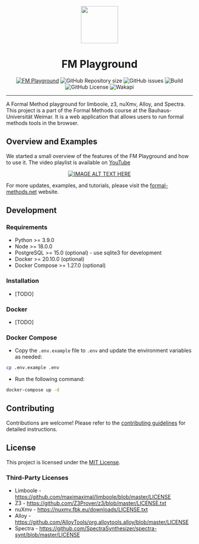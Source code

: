 <div align="center">
  <img src="./frontend/public/logo_se.png" width="100px" />
  <h1>FM Playground</h1>
  <a href="https://play.formal-methods.net/"><img src="https://img.shields.io/website?url=https%3A%2F%2Fplay.formal-methods.net%2F&label=play.formal-methods.net" alt="FM Playground"></a>
  <img alt="GitHub Repository size" src="https://img.shields.io/github/repo-size/se-buw/fm-playground">
  <img src="https://img.shields.io/github/issues/se-buw/fm-playground" alt="GitHub issues">
  <img src="https://img.shields.io/github/actions/workflow/status/se-buw/fm-playground/ci.yml" alt="Build">
  <img src="https://img.shields.io/github/license/se-buw/fm-playground" alt="GitHub License">
  <img src="https://img.shields.io/endpoint?url=https%3A%2F%2Fwakapi.soaib.me%2Fapi%2Fcompat%2Fshields%2Fv1%2Fsoaib%2Finterval%3Aany%2Fproject%3Afm-playground&style=flat&label=dev&color=%233b71ca
  " alt="Wakapi">
  <hr>
</div>


A Formal Method playground for limboole, z3, nuXmv, Alloy, and Spectra. This project is a part of the  Formal Methods course at the Bauhaus-Universität Weimar. It is a web application that allows users to run formal methods tools in the browser. 

## Overview and Examples

We started a small overview of the features of the FM Playground and how to use it. The video playlist is available on [YouTube](https://youtu.be/ItNVFcuxeCo)


<div align="center">

  [![IMAGE ALT TEXT HERE](https://img.youtube.com/vi/ItNVFcuxeCo/0.jpg)](https://youtu.be/ItNVFcuxeCo)

</div>

For more updates, examples, and tutorials, please visit the [formal-methods.net](https://formal-methods.net) website.

## Development 

### Requirements
- Python >= 3.9.0
- Node >= 18.0.0
- PostgreSQL >= 15.0 (optional) - use sqlite3 for development
- Docker >= 20.10.0 (optional)
- Docker Compose >= 1.27.0 (optional)



### Installation

- [TODO]

### Docker

- [TODO]

### Docker Compose

- Copy the `.env.example` file to `.env` and update the environment variables as needed:
```bash
cp .env.example .env
```
- Run the following command:
```bash
docker-compose up -d
```



## Contributing

Contributions are welcome!  Please refer to the [contributing guidelines](CONTRIBUTING.md) for detailed instructions.


## License

This project is licensed under the [MIT License](LICENSE). 

### Third-Party Licenses

- Limboole - https://github.com/maximaximal/limboole/blob/master/LICENSE
- Z3 - https://github.com/Z3Prover/z3/blob/master/LICENSE.txt
- nuXmv - https://nuxmv.fbk.eu/downloads/LICENSE.txt
- Alloy - https://github.com/AlloyTools/org.alloytools.alloy/blob/master/LICENSE
- Spectra - https://github.com/SpectraSynthesizer/spectra-synt/blob/master/LICENSE